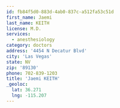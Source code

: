 ```yaml
---
id: fb84f5d0-883d-4ab0-837c-a512fa53c51d
first_name: Jaemi
last_name: KEITH
license: M.D.
services:
  - anesthesiology
category: doctors
address: '4454 N Decatur Blvd'
city: 'Las Vegas'
state: NV
zip: '89130'
phone: 702-839-1203
title: 'Jaemi KEITH'
_geoloc:
  lat: 36.271
  lng: -115.207
---
```

